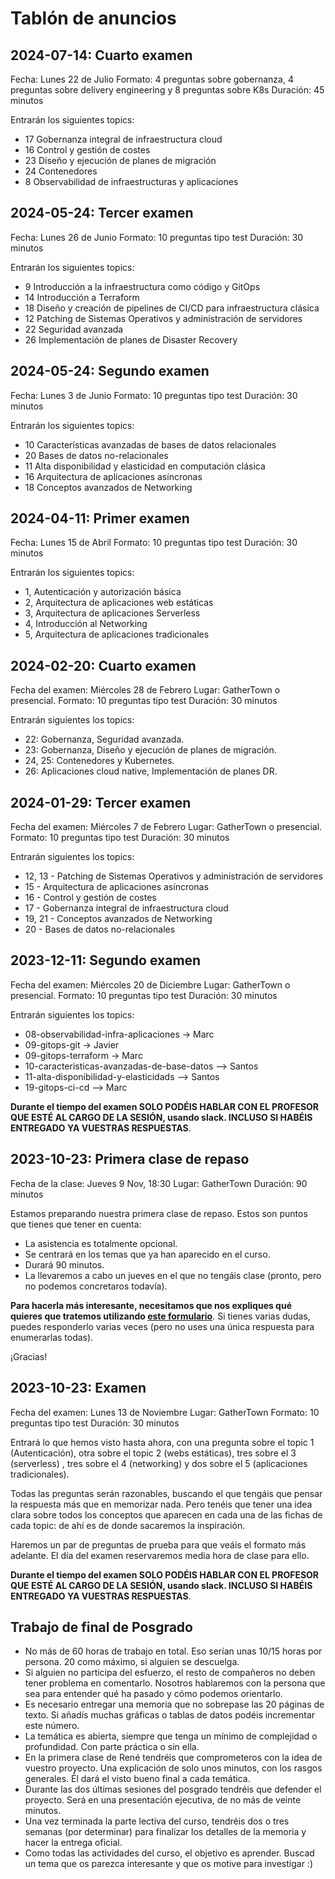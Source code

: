 # Tablón de anuncios

## 2024-07-14: Cuarto examen

Fecha: Lunes 22 de Julio
Formato: 4 preguntas sobre gobernanza, 4 preguntas sobre delivery engineering y 8 preguntas sobre K8s
Duración: 45 minutos

Entrarán los siguientes topics:

* 17 	Gobernanza integral de infraestructura cloud
* 16 	Control y gestión de costes
* 23 	Diseño y ejecución de planes de migración
* 24 	Contenedores
* 8 	Observabilidad de infraestructuras y aplicaciones

## 2024-05-24: Tercer examen

Fecha: Lunes 26 de Junio
Formato: 10 preguntas tipo test
Duración: 30 minutos

Entrarán los siguientes topics:

* 9 Introducción a la infraestructura como código y GitOps
* 14 Introducción a Terraform
* 18 Diseño y creación de pipelines de CI/CD para infraestructura clásica
* 12 Patching de Sistemas Operativos y administración de servidores
* 22 Seguridad avanzada
* 26 Implementación de planes de Disaster Recovery

## 2024-05-24: Segundo examen

Fecha: Lunes 3 de Junio
Formato: 10 preguntas tipo test
Duración: 30 minutos

Entrarán los siguientes topics:

* 10 	Características avanzadas de bases de datos relacionales
* 20 	Bases de datos no-relacionales
* 11 	Alta disponibilidad y elasticidad en computación clásica
* 16 	Arquitectura de aplicaciones asíncronas
* 18 	Conceptos avanzados de Networking


## 2024-04-11: Primer examen

Fecha: Lunes 15 de Abril
Formato: 10 preguntas tipo test
Duración: 30 minutos

Entrarán los siguientes topics:

* 1, Autenticación y autorización básica
* 2, Arquitectura de aplicaciones web estáticas
* 3, Arquitectura de aplicaciones Serverless
* 4, Introducción al Networking
* 5, Arquitectura de aplicaciones tradicionales

## 2024-02-20: Cuarto examen

Fecha del examen: Miércoles 28 de Febrero
Lugar: GatherTown o presencial.
Formato: 10 preguntas tipo test
Duración: 30 minutos

Entrarán siguientes los topics:

* 22: Gobernanza, Seguridad avanzada.
* 23: Gobernanza, Diseño y ejecución de planes de migración.
* 24, 25: Contenedores y Kubernetes.
* 26: Aplicaciones cloud native, Implementación de planes DR.

## 2024-01-29: Tercer examen

Fecha del examen: Miércoles 7 de Febrero
Lugar: GatherTown o presencial.
Formato: 10 preguntas tipo test
Duración: 30 minutos

Entrarán siguientes los topics:

* 12, 13 - Patching de Sistemas Operativos y administración de servidores
* 15 - Arquitectura de aplicaciones asíncronas
* 16 - Control y gestión de costes
* 17 - Gobernanza integral de infraestructura cloud
* 19, 21 - Conceptos avanzados de Networking
* 20 - Bases de datos no-relacionales

## 2023-12-11: Segundo examen

Fecha del examen: Miércoles 20 de Diciembre
Lugar: GatherTown o presencial.
Formato: 10 preguntas tipo test
Duración: 30 minutos

Entrarán siguientes los topics:
* 08-observabilidad-infra-aplicaciones -> Marc
* 09-gitops-git -> Javier
* 09-gitops-terraform -> Marc
* 10-caracteristicas-avanzadas-de-base-datos --> Santos
* 11-alta-disponibilidad-y-elasticidads --> Santos
* 19-gitops-ci-cd --> Marc

**Durante el tiempo del examen SOLO PODÉIS HABLAR CON EL PROFESOR QUE ESTÉ AL CARGO DE LA SESIÓN, usando slack. INCLUSO SI HABÉIS ENTREGADO YA VUESTRAS RESPUESTAS**.



## 2023-10-23: Primera clase de repaso

Fecha de la clase: Jueves 9 Nov, 18:30
Lugar: GatherTown
Duración: 90 minutos

Estamos preparando nuestra primera clase de repaso. Estos son puntos que tienes que tener en cuenta:

* La asistencia es totalmente opcional.
* Se centrará en los temas que ya han aparecido en el curso.
* Durará 90 minutos.
* La llevaremos a cabo un jueves en el que no tengáis clase (pronto, pero no podemos concretaros todavía).

**Para hacerla más interesante, necesitamos que nos expliques qué quieres que tratemos utilizando [este formulario](https://forms.gle/JSDtvgFGthA6voZv6)**. Si tienes varias dudas, puedes responderlo varias veces (pero no uses una única respuesta para enumerarlas todas).

¡Gracias!

## 2023-10-23: Examen

Fecha del examen: Lunes 13 de Noviembre
Lugar: GatherTown
Formato: 10 preguntas tipo test
Duración: 30 minutos

Entrará lo que hemos visto hasta ahora, con una pregunta sobre el topic 1 (Autenticación), otra sobre el topic 2 (webs estáticas), tres sobre el 3 (serverless) , tres sobre el 4 (networking) y dos sobre el 5 (aplicaciones tradicionales).

Todas las preguntas serán razonables, buscando el que tengáis que pensar la respuesta más que en memorizar nada. Pero tenéis que tener una idea clara sobre todos los conceptos que aparecen en cada una de las fichas de cada topic: de ahí es de donde sacaremos la inspiración. 

Haremos un par de preguntas de prueba para que veáis el formato más adelante. El día del examen reservaremos media hora de clase para ello.

**Durante el tiempo del examen SOLO PODÉIS HABLAR CON EL PROFESOR QUE ESTÉ AL CARGO DE LA SESIÓN, usando slack. INCLUSO SI HABÉIS ENTREGADO YA VUESTRAS RESPUESTAS**.


## Trabajo de final de Posgrado

* No más de 60 horas de trabajo en total. Eso serían unas 10/15 horas por persona. 20 como máximo, si alguien se descuelga.
* Si alguien no participa del esfuerzo, el resto de compañeros no deben tener problema en comentarlo. Nosotros hablaremos con la persona que sea para entender qué ha pasado y cómo podemos orientarlo.
* Es necesario entregar una memoria que no sobrepase las 20 páginas de texto. Si añadís muchas gráficas o tablas de datos podéis incrementar este número.
* La temática es abierta, siempre que tenga un mínimo de complejidad o profundidad. Con parte práctica o sin ella.
* En la primera clase de René tendréis que comprometeros con la idea de vuestro proyecto. Una explicación de solo unos minutos, con los rasgos generales. Él dará el visto bueno final a cada temática.
* Durante las dos últimas sesiones del posgrado tendréis que defender el proyecto. Será en una presentación ejecutiva, de no más de veinte minutos.
* Una vez terminada la parte lectiva del curso, tendréis dos o tres semanas (por determinar) para finalizar los detalles de la memoria y hacer la entrega oficial.
* Como todas las actividades del curso, el objetivo es aprender. Buscad un tema que os parezca interesante y que os motive para investigar :)

